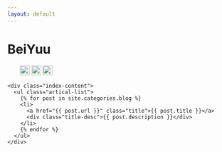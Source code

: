 ```yaml
---
layout: default
---
```


<body>
  <div class="index-wrapper">
    <div class="aside">
      <div class="info-card">
        <h1>BeiYuu</h1>
        <a href="https://www.douban.com/people/83097413/" target="_blank"><img src="https://www.douban.com/favicon.ico" alt="" width="22"/></a>
        <a href="http://steamcommunity.com/id/huxingyu/" target="_blank"><img src="http://store.steampowered.com/favicon.ico" alt="" width="22"/></a>
        <a href="http://instagram.com/beiyuu/" target="_blank"><img src="http://d36xtkk24g8jdx.cloudfront.net/bluebar/00c6602/images/ico/favicon.ico" alt="" width="22"/></a>
      </div>
      <div id="particles-js"></div>
    </div>

    <div class="index-content">
      <ul class="artical-list">
        {% for post in site.categories.blog %}
        <li>
          <a href="{{ post.url }}" class="title">{{ post.title }}</a>
          <div class="title-desc">{{ post.description }}</div>
        </li>
        {% endfor %}
      </ul>
    </div>
  </div>
</body>
